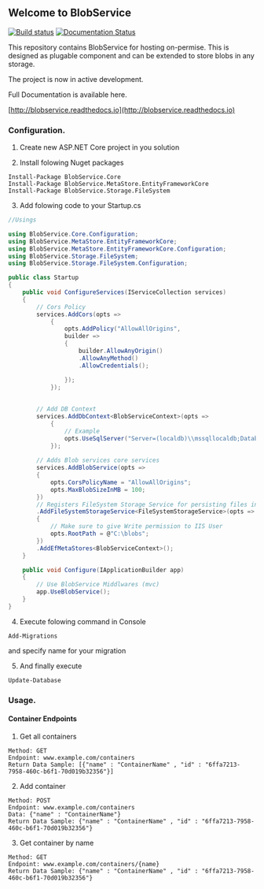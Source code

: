 ## Welcome to BlobService ##

[![Build status](https://ci.appveyor.com/api/projects/status/83uh2apqs8xh92o1?svg=true)](https://ci.appveyor.com/project/Aram/blobservice)
[![Documentation Status](https://readthedocs.org/projects/blobservice/badge/?version=latest)](http://blobservice.readthedocs.io/en/latest/?badge=latest)

This repository contains BlobService for hosting on-permise. 
This is designed as plugable component and can be extended to store blobs in any storage.

The project is now in active development.

Full Documentation is available here.

[http://blobservice.readthedocs.io](http://blobservice.readthedocs.io)


### Configuration.
1) Create new ASP.NET Core project in you solution

2) Install folowing Nuget packages
```
Install-Package BlobService.Core
Install-Package BlobService.MetaStore.EntityFrameworkCore
Install-Package BlobService.Storage.FileSystem
```

3) Add folowing code to your Startup.cs

```c#
//Usings

using BlobService.Core.Configuration;
using BlobService.MetaStore.EntityFrameworkCore;
using BlobService.MetaStore.EntityFrameworkCore.Configuration;
using BlobService.Storage.FileSystem;
using BlobService.Storage.FileSystem.Configuration;
```

```c#
public class Startup
{
    public void ConfigureServices(IServiceCollection services)
    {
    	// Cors Policy
        services.AddCors(opts =>
            {
                opts.AddPolicy("AllowAllOrigins",
                builder =>
                {
                    builder.AllowAnyOrigin()
                    .AllowAnyMethod()
                    .AllowCredentials();

                });
            });
    
    
    	// Add DB Context
        services.AddDbContext<BlobServiceContext>(opts =>
            {
            	// Example
                opts.UseSqlServer("Server=(localdb)\\mssqllocaldb;Database=BS;Trusted_Connection=True;MultipleActiveResultSets=true");
            });
    
        // Adds Blob services core services
        services.AddBlobService(opts =>
        {
        	opts.CorsPolicyName = "AllowAllOrigins";
            opts.MaxBlobSizeInMB = 100;
        })        
        // Registers FileSystem Storage Service for persisting files in filesystem in specified path
        .AddFileSystemStorageService<FileSystemStorageService>(opts =>
        {
            // Make sure to give Write permission to IIS User
            opts.RootPath = @"C:\blobs";
        })
        .AddEfMetaStores<BlobServiceContext>();
    }

    public void Configure(IApplicationBuilder app)
    {
        // Use BlobService Middlwares (mvc)
        app.UseBlobService();
    }
}
```
4) Execute folowing command in Console
```
Add-Migrations
```
and specify name for your migration

5) And finally execute 
```
Update-Database
```

### Usage.

#### Container Endpoints

1) Get all containers
```
Method: GET
Endpoint: www.example.com/containers
Return Data Sample: [{"name" : "ContainerName" , "id" : "6ffa7213-7958-460c-b6f1-70d019b32356"}]
```

2) Add container
```
Method: POST
Endpoint: www.example.com/containers
Data: {"name" : "ContainerName"}
Return Data Sample: {"name" : "ContainerName" , "id" : "6ffa7213-7958-460c-b6f1-70d019b32356"}
```

3) Get container by name
```
Method: GET
Endpoint: www.example.com/containers/{name}
Return Data Sample: {"name" : "ContainerName" , "id" : "6ffa7213-7958-460c-b6f1-70d019b32356"}
```



